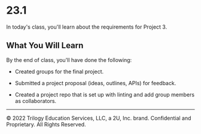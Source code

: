 # 23.1
In today's class, you'll learn about the requirements for Project 3.

## What You Will Learn
By the end of class, you'll have done the following:

* Created groups for the final project.

* Submitted a project proposal (ideas, outlines, APIs) for feedback.

* Created a project repo that is set up with linting and add group members as collaborators.

---
© 2022 Trilogy Education Services, LLC, a 2U, Inc. brand. Confidential and Proprietary. All Rights Reserved.